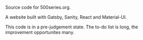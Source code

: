 Source code for 500series.org. 

A website built with Gatsby, Sanity, React and Material-UI.

This code is in a pre-judgement state. The to-do list is long, the improvement opportunites many. 

